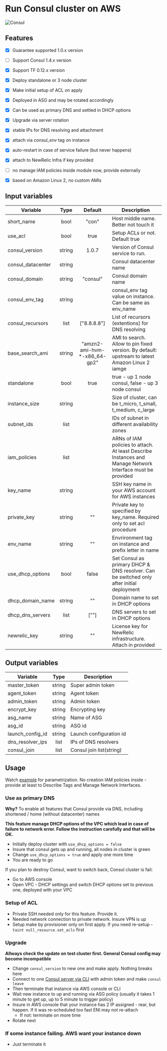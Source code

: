 # Run Consul cluster on AWS
![Consul](https://422bf3d160f51e6f9d81-50529851d44f252cc6434d6bbf378de4.ssl.cf2.rackcdn.com/Consul_VerticalLogo_FullColor-blog-list.4d55ef4f663e9f2cbca3db491b480691.png)

## Features

- [x] Guarantee supported 1.0.x version
- [ ] Support Consul 1.4.x version
- [x] Support TF 0.12.x version
- [x] Deploy standalone or 3 node cluster
- [x] Make initial setup of ACL on apply
- [x] Deployed in ASG and may be rotated accordingly
- [x] Can be used as primary DNS and settled in DHCP options
- [x] Upgrade via server rotation
- [x] stable IPs for DNS resolving and attachment
- [x] attach via _consul_env_ tag on instance
- [x] auto-restart in case of service failure (but never happens)
- [x] attach to NewRelic Infra if key provided
- [ ] no manage IAM policies inside module now, provide externally
- [x] based on Amazon Linux 2, no custom AMIs


## Input variables

| Variable               |  Type  |  Default    | Description                                                 |
|------------------------|:------:|:-----------:|-------------------------------------------------------------|
| short_name             |  bool  |   "con"     | Host middle name. Better not touch it                       |
| use_acl                |  bool  |   true      | Setup ACLs or not. Default true                             |
| consul_version         | string |   1.0.7     | Version of Consul service to run.                           |
| consul_datacenter      | string |             | Consul datacenter name                                      |
| consul_domain          | string |  "consul"   | Consul domain name                                          |
| consul_env_tag         | string |             | consul_env tag value on instance. Can be same as env_name   |
| consul_recursors       |  list  | ["8.8.8.8"] | List of recursors (extentions) for DNS resolving            |
| base_search_ami        | string | "amzn2-ami-hvm-*-x86_64-gp2" | AMI to search. Allow to pin fixed version. By default: upstream to latest Amazon Linux 2 iamge |
| standalone             |  bool  |    true     | true - up 1 node consul, false - up 3 node consul           |
| instance_size          | string |             | Size of cluster, can be t_micro, t_small, t_medium, c_large |
| subnet_ids             |  list  |             | IDs of subnet in different availability zones               |
| iam_policies           |  list  |             | ARNs of IAM policies to attach. At least Describe Instances and Manage Network Interface must be provided |
| key_name               | string |             | SSH key name in your AWS account for AWS instances          |
| private_key            | string |    ""       | Private key to specified by key_name. Required only to set acl procedure |
| env_name               | string |    ""       | Envrironment tag on instance and prefix letter in name      |
| use_dhcp_options       | bool   |   false     | Set Consul as primary DHCP & DNS resolver. Can be switched only after initial deployment |
| dhcp_domain_name       | string |    ""       | Domain name to set in DHCP options                          |
| dhcp_dns_servers       | list   |   [""]      | DNS servers to set in DHCP options                          |
| newrelic_key           | string |    ""       | License key for NewRelic infrastructure. Attach in provided |

## Output variables

| Variable             |  Type  | Description              |
|----------------------|:------:|--------------------------|
| master_token         | string | Super admin token        |
| agent_token          | string | Agent token              |
| admin_token          | string | Admin token              |
| encrypt_key          | string | Encrypting key           |
| asg_name             | string | Name of ASG              |
| asg_id               | string | ASG id                   |
| launch_config_id     | string | Launch configuration id  |
| dns_resolver_ips     | list   | IPs of DNS resolvers     |
| consul_join          | list   | Consul join list(string) |


## Usage

Watch [example](./examples/consul_server.tf) for parametrization.
No creation IAM policies inside - provide at least to Describe Tags and Manage Network Interfaces.

### Use as primary DNS

__Why?__ To enable all features that Consul provide via DNS, including shortened / home (without datacenter) names

__This feature manage DHCP options of the VPC which lead in case of failure to network error. 
Follow the instruction carefully and that will be OK.__

* Initially deploy cluster with `use_dhcp_options = false`
* Insure that consul gets up and running, all nodes in cluster is green
* Change `use_dhcp_options = true` and apply one more time
* You are ready to go

If you plan to destroy Consul, want to switch back, Consul cluster is fail:
* Go to AWS console
* Open VPC - DHCP settings and switch DHCP options set to previous one, deployed with your VPC

### Setup of ACL

* Private SSH needed only for this feature. Provide it.
* Needed network connection to private network. Insure VPN is up
* Setup make by provisioner only on first apply. If you need re-setup - `taint null_resource.set_acls` first

### Upgrade

__Allways check the update on test cluster first. General Consul config may become incompatible__

* Change `consul_version` to new one and make apply. Nothing breaks here
* Connect to one [Consul server via CLI](https://www.consul.io/docs/commands/index.html#consul_http_addr) with admin token and make `consul leave`
* Then terminate that instance via AWS console or CLI
* Wait new instance to up and running via ASG policy (usually it takes 1 minute to get up, up to 5 minute to trigger policy)
* Insure in AWS console that your instance has 2 IP assigned - rear, but happen. If it was re-scheduled too fast ENI may not re-attach
  * If not: terminate on more time
* Rotate next

### If some instance failing. AWS want your instance down

* Just terminate it
  

